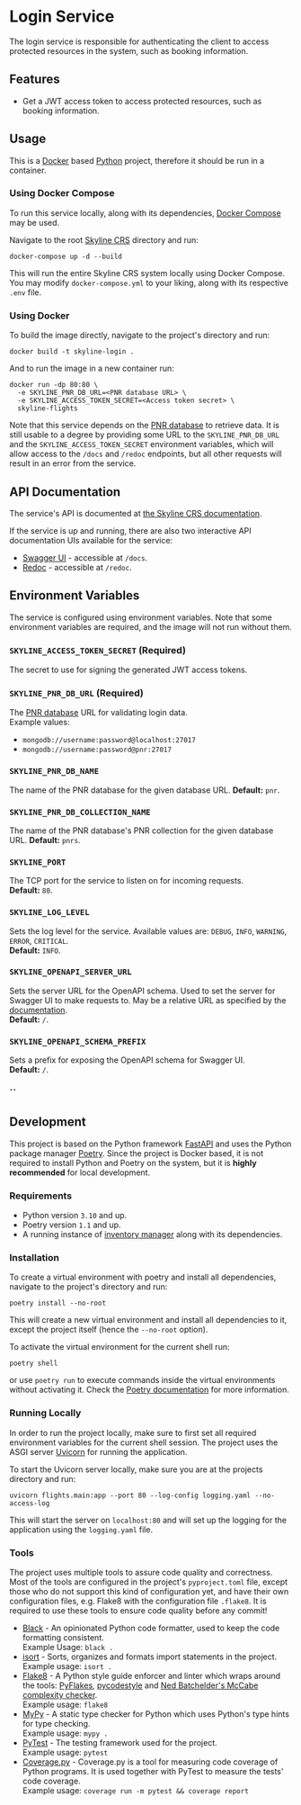 # Login Service

The login service is responsible for authenticating the client to access protected resources in the system, such as booking information.

## Features

- Get a JWT access token to access protected resources, such as booking information.

## Usage

This is a [Docker](https://www.docker.com/) based [Python](https://www.python.org/) project, therefore it should be run in a container.

### Using Docker Compose

To run this service locally, along with its dependencies, [Docker Compose](https://github.com/docker/compose) may be used.

Navigate to the root [Skyline CRS](https://github.com/idos2002/skyline-crs) directory and run:

```
docker-compose up -d --build
```

This will run the entire Skyline CRS system locally using Docker Compose. You may modify `docker-compose.yml` to your liking, along with its respective `.env` file.

### Using Docker

To build the image directly, navigate to the project's directory and run:

```
docker build -t skyline-login .
```

And to run the image in a new container run:

```
docker run -dp 80:80 \
  -e SKYLINE_PNR_DB_URL=<PNR database URL> \
  -e SKYLINE_ACCESS_TOKEN_SECRET=<Access token secret> \
  skyline-flights
```

Note that this service depends on the [PNR database](https://github.com/idos2002/skyline-crs/tree/master/db/pnr) to retrieve data. It is still usable to a degree by providing some URL to the `SKYLINE_PNR_DB_URL` and the `SKYLINE_ACCESS_TOKEN_SECRET` environment variables, which will allow access to the `/docs` and `/redoc` endpoints, but all other requests will result in an error from the service.

## API Documentation

The service's API is documented at [the Skyline CRS documentation](https://idos2002.github.io/skyline-crs/services/flights/).

If the service is up and running, there are also two interactive API documentation UIs available for the service:

- [Swagger UI](https://swagger.io/tools/swagger-ui/) - accessible at `/docs`.
- [Redoc](https://github.com/Redocly/redoc) - accessible at `/redoc`.

## Environment Variables

The service is configured using environment variables. Note that some environment variables are required, and the image will not run without them.

### `SKYLINE_ACCESS_TOKEN_SECRET` (Required)

The secret to use for signing the generated JWT access tokens.

### `SKYLINE_PNR_DB_URL` (Required)

The [PNR database](https://github.com/idos2002/skyline-crs/tree/master/db/pnr) URL for validating login data.  
Example values:

- `mongodb://username:password@localhost:27017`
- `mongodb://username:password@pnr:27017`

### `SKYLINE_PNR_DB_NAME`

The name of the PNR database for the given database URL.
**Default:** `pnr`.

### `SKYLINE_PNR_DB_COLLECTION_NAME`

The name of the PNR database's PNR collection for the given database URL.
**Default:** `pnrs`.

### `SKYLINE_PORT`

The TCP port for the service to listen on for incoming requests.  
**Default:** `80`.

### `SKYLINE_LOG_LEVEL`

Sets the log level for the service. Available values are: `DEBUG`, `INFO`, `WARNING`, `ERROR`, `CRITICAL`.  
**Default:** `INFO`.

### `SKYLINE_OPENAPI_SERVER_URL`

Sets the server URL for the OpenAPI schema. Used to set the server for Swagger UI to make requests to. May be a relative URL as specified by the [documentation](https://swagger.io/docs/specification/api-host-and-base-path/).  
**Default:** `/`.

### `SKYLINE_OPENAPI_SCHEMA_PREFIX`

Sets a prefix for exposing the OpenAPI schema for Swagger UI.  
**Default:** `/`.

### ``

## Development

This project is based on the Python framework [FastAPI](https://fastapi.tiangolo.com/) and uses the Python package manager [Poetry](https://python-poetry.org/). Since the project is Docker based, it is not required to install Python and Poetry on the system, but it is **highly recommended** for local development.

### Requirements

- Python version `3.10` and up.
- Poetry version `1.1` and up.
- A running instance of [inventory manager](https://github.com/idos2002/skyline-crs/tree/master/services/inventory-manager) along with its dependencies.

### Installation

To create a virtual environment with poetry and install all dependencies, navigate to the project's directory and run:

```
poetry install --no-root
```

This will create a new virtual environment and install all dependencies to it, except the project itself (hence the `--no-root` option).

To activate the virtual environment for the current shell run:

```
poetry shell
```

or use `poetry run` to execute commands inside the virtual environments without activating it. Check the [Poetry documentation](https://python-poetry.org/docs/master/basic-usage/#using-your-virtual-environment) for more information.

### Running Locally

In order to run the project locally, make sure to first set all required environment variables for the current shell session.
The project uses the ASGI server [Uvicorn](https://www.uvicorn.org/) for running the application.

To start the Uvicorn server locally, make sure you are at the projects directory and run:

```
uvicorn flights.main:app --port 80 --log-config logging.yaml --no-access-log
```

This will start the server on `localhost:80` and will set up the logging for the application using the `logging.yaml` file.

### Tools

The project uses multiple tools to assure code quality and correctness. Most of the tools are configured in the project's `pyproject.toml` file, except those who do not support this kind of configuration yet, and have their own configuration files, e.g. Flake8 with the configuration file `.flake8`. It is required to use these tools to ensure code quality before any commit!

- [Black](https://black.readthedocs.io/en/stable/) - An opinionated Python code formatter, used to keep the code formatting consistent.  
  Example Usage: `black .`
- [isort](https://pycqa.github.io/isort/) - Sorts, organizes and formats import statements in the project.  
  Example usage: `isort .`
- [Flake8](https://flake8.pycqa.org/en/latest/) - A Python style guide enforcer and linter which wraps around the tools: [PyFlakes](https://pypi.org/project/pyflakes/), [pycodestyle](https://pypi.org/project/pycodestyle/) and [Ned Batchelder's McCabe complexity checker](https://github.com/PyCQA/mccabe).  
  Example usage: `flake8`
- [MyPy](https://mypy.readthedocs.io/en/stable/) - A static type checker for Python which uses Python's type hints for type checking.  
  Example usage: `mypy .`
- [PyTest](https://docs.pytest.org/en/6.2.x/) - The testing framework used for the project.  
  Example usage: `pytest`
- [Coverage.py](https://coverage.readthedocs.io/en/6.2/) - Coverage.py is a tool for measuring code coverage of Python programs. It is used together with PyTest to measure the tests' code coverage.  
  Example usage: `coverage run -m pytest && coverage report`
